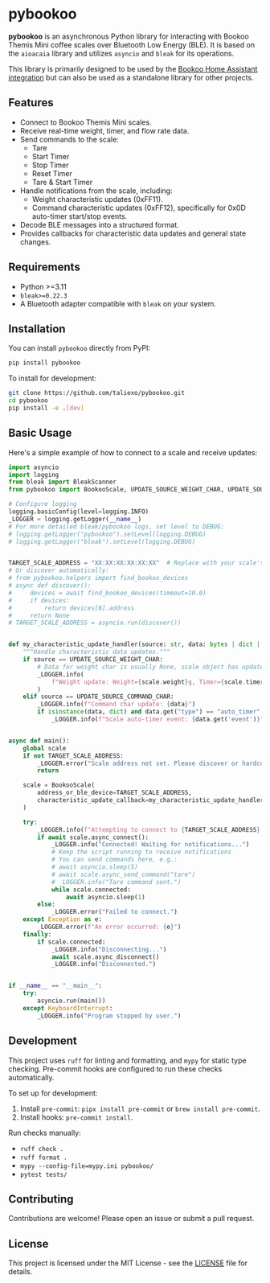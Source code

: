# pybookoo

**pybookoo** is an asynchronous Python library for interacting with Bookoo Themis Mini coffee scales over Bluetooth Low Energy (BLE). It is based on the `aioacaia` library and utilizes `asyncio` and `bleak` for its operations.

This library is primarily designed to be used by the [Bookoo Home Assistant integration](https://github.com/taliexo/bookoo) but can also be used as a standalone library for other projects.



## Features

*   Connect to Bookoo Themis Mini scales.
*   Receive real-time weight, timer, and flow rate data.
*   Send commands to the scale:
    *   Tare
    *   Start Timer
    *   Stop Timer
    *   Reset Timer
    *   Tare & Start Timer
*   Handle notifications from the scale, including:
    *   Weight characteristic updates (0xFF11).
    *   Command characteristic updates (0xFF12), specifically for 0x0D auto-timer start/stop events.
*   Decode BLE messages into a structured format.
*   Provides callbacks for characteristic data updates and general state changes.

## Requirements

*   Python >=3.11
*   `bleak>=0.22.3`
*   A Bluetooth adapter compatible with `bleak` on your system.

## Installation

You can install `pybookoo` directly from PyPI:

```bash
pip install pybookoo
```

To install for development:
```bash
git clone https://github.com/taliexo/pybookoo.git
cd pybookoo
pip install -e .[dev]
```

## Basic Usage

Here's a simple example of how to connect to a scale and receive updates:

```python
import asyncio
import logging
from bleak import BleakScanner
from pybookoo import BookooScale, UPDATE_SOURCE_WEIGHT_CHAR, UPDATE_SOURCE_COMMAND_CHAR

# Configure logging
logging.basicConfig(level=logging.INFO)
_LOGGER = logging.getLogger(__name__)
# For more detailed bleak/pybookoo logs, set level to DEBUG:
# logging.getLogger("pybookoo").setLevel(logging.DEBUG)
# logging.getLogger("bleak").setLevel(logging.DEBUG)


TARGET_SCALE_ADDRESS = "XX:XX:XX:XX:XX:XX"  # Replace with your scale's MAC address
# Or discover automatically:
# from pybookoo.helpers import find_bookoo_devices
# async def discover():
#     devices = await find_bookoo_devices(timeout=10.0)
#     if devices:
#         return devices[0].address
#     return None
# TARGET_SCALE_ADDRESS = asyncio.run(discover())


def my_characteristic_update_handler(source: str, data: bytes | dict | None):
    """Handle characteristic data updates."""
    if source == UPDATE_SOURCE_WEIGHT_CHAR:
        # Data for weight char is usually None, scale object has updated attributes
        _LOGGER.info(
            f"Weight update: Weight={scale.weight}g, Timer={scale.timer}s, Flow={scale.flow_rate}g/s, Battery={scale.device_state.battery_level if scale.device_state else 'N/A'}%"
        )
    elif source == UPDATE_SOURCE_COMMAND_CHAR:
        _LOGGER.info(f"Command char update: {data}")
        if isinstance(data, dict) and data.get("type") == "auto_timer":
            _LOGGER.info(f"Scale auto-timer event: {data.get('event')}")


async def main():
    global scale
    if not TARGET_SCALE_ADDRESS:
        _LOGGER.error("Scale address not set. Please discover or hardcode it.")
        return

    scale = BookooScale(
        address_or_ble_device=TARGET_SCALE_ADDRESS,
        characteristic_update_callback=my_characteristic_update_handler,
    )

    try:
        _LOGGER.info(f"Attempting to connect to {TARGET_SCALE_ADDRESS}...")
        if await scale.async_connect():
            _LOGGER.info("Connected! Waiting for notifications...")
            # Keep the script running to receive notifications
            # You can send commands here, e.g.:
            # await asyncio.sleep(5)
            # await scale.async_send_command("tare")
            # _LOGGER.info("Tare command sent.")
            while scale.connected:
                await asyncio.sleep(1)
        else:
            _LOGGER.error("Failed to connect.")
    except Exception as e:
        _LOGGER.error(f"An error occurred: {e}")
    finally:
        if scale.connected:
            _LOGGER.info("Disconnecting...")
            await scale.async_disconnect()
            _LOGGER.info("Disconnected.")


if __name__ == "__main__":
    try:
        asyncio.run(main())
    except KeyboardInterrupt:
        _LOGGER.info("Program stopped by user.")
```

## Development

This project uses `ruff` for linting and formatting, and `mypy` for static type checking. Pre-commit hooks are configured to run these checks automatically.

To set up for development:
1.  Install `pre-commit`: `pipx install pre-commit` or `brew install pre-commit`.
2.  Install hooks: `pre-commit install`.

Run checks manually:
*   `ruff check .`
*   `ruff format .`
*   `mypy --config-file=mypy.ini pybookoo/`
*   `pytest tests/`

## Contributing

Contributions are welcome! Please open an issue or submit a pull request.

## License

This project is licensed under the MIT License - see the [LICENSE](LICENSE) file for details.
